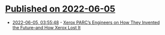 # [Published on 2022-06-05](index.md)

* [2022-06-05, 03:55:48](https://news.ycombinator.com/item?id=31627859) - [Xerox PARC’s Engineers on How They Invented the Future–and How Xerox Lost It](https://spectrum.ieee.org/xerox-parc/particle-33)
